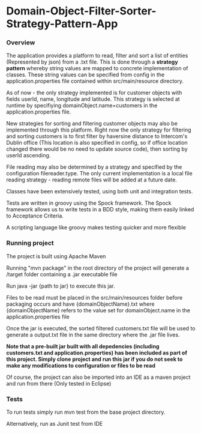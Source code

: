 # Domain-Object-Filter-Sorter-Strategy-Pattern-App

### Overview

The application provides a platform to read, filter and sort a list of entities (Represented by json) from a .txt file. This is done through a **strategy pattern** whereby string values are mapped to concrete implementation of classes. These string values can be specified from config in the application.properties file contained within src/main/resource directory.

As of now - the only strategy implemented is for customer objects with fields userId, name, longitude and latitude. This strategy is selected at runtime by specifiying domainObject.name=customers in the application.properties file. 

New strategies for sorting and filtering customer objects may also be implemented through this platform. Right now the only strategy for filtering and sorting customers is to first filter by haversine distance to Intercom's Dublin office (This location is also specified in config, so if office location changed there would be no need to update source code), then sorting by userId ascending. 

File reading may also be determined by a strategy and specified by the configuration filereader.type. The only current implementation is a local file reading strategy - reading remote files will be added at a future date.  

Classes have been extensively tested, using both unit and integration tests. 

Tests are written in groovy using the Spock framework. The Spock framework allows us to write tests in a BDD style, making them easily linked to Acceptance Criteria.

A scripting language like groovy makes testing quicker and more flexible

### Running project

The project is built using Apache Maven 

Running "mvn package" in the root directory of the project will generate a /target folder containing a .jar executable file

Run java -jar {path to jar} to execute this jar.

Files to be read must be placed in the src/main/resources folder before packaging occurs and have {domainObjectName}.txt where {domainObjectName} refers to the value set for domainObject.name in the application.properties file

Once the jar is executed, the sorted filtered customers.txt file will be used to generate a output.txt file in the same directory where the .jar file lives. 

**Note that a pre-built jar built with all depedencies (including customers.txt and application.properties) has been included as part of this project. Simply clone project and run this jar if you do not seek to make any modifications to configuration or files to be read**

Of course, the project can also be imported into an IDE as a maven project and run from there (Only tested in Eclipse)

### Tests

To run tests simply run mvn test from the base project directory.

Alternatively, run as Junit test from IDE





